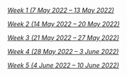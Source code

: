[*Week 1 (7 May 2022 – 13 May 2022)*](resources/1.md)

[*Week 2 (14 May 2022 – 20 May 2022)*](resources/2.md)

[*Week 3 (21 May 2022 – 27 May 2022)*](resources/3.md)

[*Week 4 (28 May 2022 – 3 June 2022)*](resources/4.md)

[*Week 5 (4 June 2022 – 10 June 2022)*](resources/5.md)


<!--- 
[*Week 6 (11 June 2022 – 17 June 2022)*](resources/6.md)
-->

<!--- 
[*Week 7 (18 June 2022 – 24 June 2022)*](resources/7.md)
-->

<!--- 
[*Week 8 (25 June 2022 – 1 July 2022)*](resources/8.md)
-->
